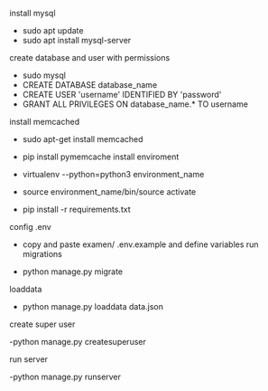 install mysql

- sudo apt update
- sudo apt install mysql-server

create database and user with permissions

- sudo mysql
- CREATE DATABASE database_name
- CREATE USER 'username' IDENTIFIED BY 'password'
- GRANT ALL PRIVILEGES ON database_name.\* TO username

install memcached

- sudo apt-get install memcached
- pip install pymemcache
  install enviroment

- virtualenv --python=python3 environment_name
- source environment_name/bin/source activate
- pip install -r requirements.txt

config .env

- copy and paste examen/ .env.example and define variables
  run migrations

- python manage.py migrate

loaddata

- python manage.py loaddata data.json

create super user

-python manage.py createsuperuser

run server

-python manage.py runserver
